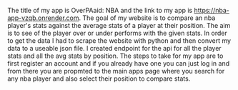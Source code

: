 The title of my app is OverPAaid: NBA and the link to my app is https://nba-app-vzqb.onrender.com.
The goal of my website is to compare an nba player's stats against the average stats of a player at their position.
The aim is to see of the player over or under performs with the given stats.
In order to get the data I had to scrape the website with python and then convert my data to a useable json file.
I created endpoint for the api for all the player stats and all the avg stats by position.
The steps to take for my app are to first register an account and if you already have one you can just log in
and from there you are propmted to the main apps page where you search for any nba player and also select their position to compare stats.